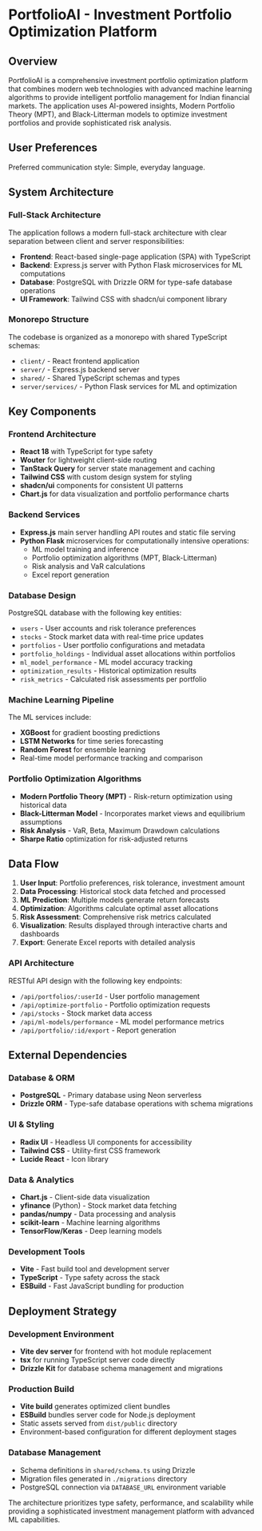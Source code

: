 # PortfolioAI - Investment Portfolio Optimization Platform

## Overview

PortfolioAI is a comprehensive investment portfolio optimization platform that combines modern web technologies with advanced machine learning algorithms to provide intelligent portfolio management for Indian financial markets. The application uses AI-powered insights, Modern Portfolio Theory (MPT), and Black-Litterman models to optimize investment portfolios and provide sophisticated risk analysis.

## User Preferences

Preferred communication style: Simple, everyday language.

## System Architecture

### Full-Stack Architecture
The application follows a modern full-stack architecture with clear separation between client and server responsibilities:

- **Frontend**: React-based single-page application (SPA) with TypeScript
- **Backend**: Express.js server with Python Flask microservices for ML computations
- **Database**: PostgreSQL with Drizzle ORM for type-safe database operations
- **UI Framework**: Tailwind CSS with shadcn/ui component library

### Monorepo Structure
The codebase is organized as a monorepo with shared TypeScript schemas:
- `client/` - React frontend application
- `server/` - Express.js backend server
- `shared/` - Shared TypeScript schemas and types
- `server/services/` - Python Flask services for ML and optimization

## Key Components

### Frontend Architecture
- **React 18** with TypeScript for type safety
- **Wouter** for lightweight client-side routing
- **TanStack Query** for server state management and caching
- **Tailwind CSS** with custom design system for styling
- **shadcn/ui** components for consistent UI patterns
- **Chart.js** for data visualization and portfolio performance charts

### Backend Services
- **Express.js** main server handling API routes and static file serving
- **Python Flask** microservices for computationally intensive operations:
  - ML model training and inference
  - Portfolio optimization algorithms (MPT, Black-Litterman)
  - Risk analysis and VaR calculations
  - Excel report generation

### Database Design
PostgreSQL database with the following key entities:
- `users` - User accounts and risk tolerance preferences
- `stocks` - Stock market data with real-time price updates
- `portfolios` - User portfolio configurations and metadata
- `portfolio_holdings` - Individual asset allocations within portfolios
- `ml_model_performance` - ML model accuracy tracking
- `optimization_results` - Historical optimization results
- `risk_metrics` - Calculated risk assessments per portfolio

### Machine Learning Pipeline
The ML services include:
- **XGBoost** for gradient boosting predictions
- **LSTM Networks** for time series forecasting
- **Random Forest** for ensemble learning
- Real-time model performance tracking and comparison

### Portfolio Optimization Algorithms
- **Modern Portfolio Theory (MPT)** - Risk-return optimization using historical data
- **Black-Litterman Model** - Incorporates market views and equilibrium assumptions
- **Risk Analysis** - VaR, Beta, Maximum Drawdown calculations
- **Sharpe Ratio** optimization for risk-adjusted returns

## Data Flow

1. **User Input**: Portfolio preferences, risk tolerance, investment amount
2. **Data Processing**: Historical stock data fetched and processed
3. **ML Prediction**: Multiple models generate return forecasts
4. **Optimization**: Algorithms calculate optimal asset allocations
5. **Risk Assessment**: Comprehensive risk metrics calculated
6. **Visualization**: Results displayed through interactive charts and dashboards
7. **Export**: Generate Excel reports with detailed analysis

### API Architecture
RESTful API design with the following key endpoints:
- `/api/portfolios/:userId` - User portfolio management
- `/api/optimize-portfolio` - Portfolio optimization requests
- `/api/stocks` - Stock market data access
- `/api/ml-models/performance` - ML model performance metrics
- `/api/portfolio/:id/export` - Report generation

## External Dependencies

### Database & ORM
- **PostgreSQL** - Primary database using Neon serverless
- **Drizzle ORM** - Type-safe database operations with schema migrations

### UI & Styling
- **Radix UI** - Headless UI components for accessibility
- **Tailwind CSS** - Utility-first CSS framework
- **Lucide React** - Icon library

### Data & Analytics
- **Chart.js** - Client-side data visualization
- **yfinance** (Python) - Stock market data fetching
- **pandas/numpy** - Data processing and analysis
- **scikit-learn** - Machine learning algorithms
- **TensorFlow/Keras** - Deep learning models

### Development Tools
- **Vite** - Fast build tool and development server
- **TypeScript** - Type safety across the stack
- **ESBuild** - Fast JavaScript bundling for production

## Deployment Strategy

### Development Environment
- **Vite dev server** for frontend with hot module replacement
- **tsx** for running TypeScript server code directly
- **Drizzle Kit** for database schema management and migrations

### Production Build
- **Vite build** generates optimized client bundles
- **ESBuild** bundles server code for Node.js deployment
- Static assets served from `dist/public` directory
- Environment-based configuration for different deployment stages

### Database Management
- Schema definitions in `shared/schema.ts` using Drizzle
- Migration files generated in `./migrations` directory
- PostgreSQL connection via `DATABASE_URL` environment variable

The architecture prioritizes type safety, performance, and scalability while providing a sophisticated investment management platform with advanced ML capabilities.